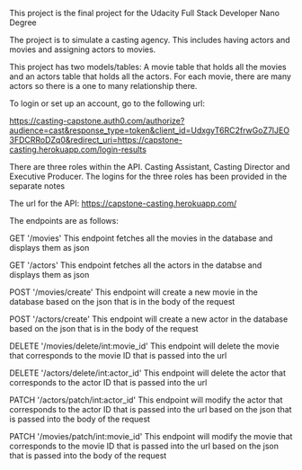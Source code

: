 This project is the final project for the Udacity Full Stack Developer Nano Degree 

The project is to simulate a casting agency. This includes having actors and movies and assigning actors to movies. 

This project has two models/tables: A movie table that holds all the movies and an actors table that holds all the actors. For each movie, there are many actors so there is a one to many relationship there. 

To login or set up an account, go to the following url: 

https://casting-capstone.auth0.com/authorize?audience=cast&response_type=token&client_id=UdxgyT6RC2frwGoZ7lJEO3FDCRRoDZq0&redirect_uri=https://capstone-casting.herokuapp.com/login-results

There are three roles within the API. Casting Assistant, Casting Director and Executive Producer. The logins for the three roles has been provided in the separate notes 

The url for the API:
https://capstone-casting.herokuapp.com/

The endpoints are as follows: 

GET '/movies'
    This endpoint fetches all the movies in the database and displays them as json 

GET '/actors'
    This endpoint fetches all the actors in the databse and displays them as json 

POST '/movies/create'
    This endpoint will create a new movie in the database based on the json that is in the body of the request 

POST '/actors/create'
    This endpoint will create a new actor in the database based on the json that is in the body of the request 

DELETE '/movies/delete/int:movie_id'
    This endpoint will delete the movie that corresponds to the movie ID that is passed into the url 

DELETE '/actors/delete/int:actor_id'
    This endpoint will delete the actor that corresponds to the actor ID that is passed into the url 

PATCH '/actors/patch/int:actor_id' 
    This endpoint will modify the actor that corresponds to the actor ID that is passed into the url based on the json that is passed into the body of the request 

PATCH '/movies/patch/int:movie_id'
    This endpoint will modify the movie that corresponds to the movie ID that is passed into the url based on the json that is passed into the body of the request